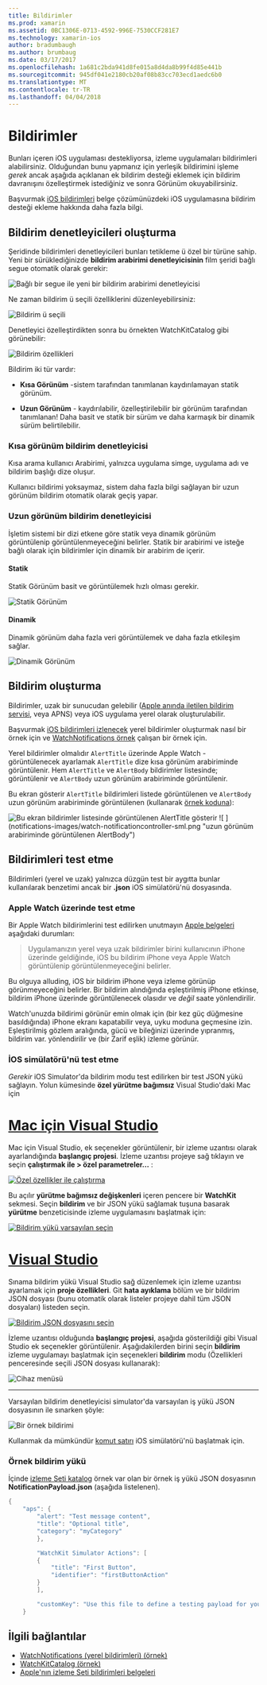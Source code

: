 ```yaml
---
title: Bildirimler
ms.prod: xamarin
ms.assetid: 0BC1306E-0713-4592-996E-7530CCF281E7
ms.technology: xamarin-ios
author: bradumbaugh
ms.author: brumbaug
ms.date: 03/17/2017
ms.openlocfilehash: 1a681c2bda941d8fe015a8d4da8b99f4d85e441b
ms.sourcegitcommit: 945df041e2180cb20af08b83cc703ecd1aedc6b0
ms.translationtype: MT
ms.contentlocale: tr-TR
ms.lasthandoff: 04/04/2018
---
```

# <a name="notifications"></a>Bildirimler

Bunları içeren iOS uygulaması destekliyorsa, izleme uygulamaları bildirimleri alabilirsiniz. Olduğundan bunu yapmanız için yerleşik bildirimini işleme *gerek* ancak aşağıda açıklanan ek bildirim desteği eklemek için bildirim davranışını özelleştirmek istediğiniz ve sonra Görünüm okuyabilirsiniz.

Başvurmak [iOS bildirimleri](~/ios/platform/user-notifications/deprecated/index.md) belge çözümünüzdeki iOS uygulamasına bildirim desteği ekleme hakkında daha fazla bilgi.

## <a name="creating-notification-controllers"></a>Bildirim denetleyicileri oluşturma

Şeridinde bildirimleri denetleyicileri bunları tetikleme ü özel bir türüne sahip. Yeni bir sürüklediğinizde **bildirim arabirimi denetleyicisinin** film şeridi bağlı segue otomatik olarak gerekir:

![](notifications-images/notification-storyboard1.png "Bağlı bir segue ile yeni bir bildirim arabirimi denetleyicisi")

Ne zaman bildirim ü seçili özelliklerini düzenleyebilirsiniz:

![](notifications-images/notification-storyboard2.png "Bildirim ü seçili")

Denetleyici özelleştirdikten sonra bu örnekten WatchKitCatalog gibi görünebilir:

![](notifications-images/notifications-segue.png "Bildirim özellikleri")


Bildirim iki tür vardır:

- **Kısa Görünüm** -sistem tarafından tanımlanan kaydırılamayan statik görünüm.

- **Uzun Görünüm** - kaydırılabilir, özelleştirilebilir bir görünüm tarafından tanımlanan! Daha basit ve statik bir sürüm ve daha karmaşık bir dinamik sürüm belirtilebilir.

### <a name="short-look-notification-controller"></a>Kısa görünüm bildirim denetleyicisi

Kısa arama kullanıcı Arabirimi, yalnızca uygulama simge, uygulama adı ve bildirim başlığı dize oluşur.

Kullanıcı bildirimi yoksaymaz, sistem daha fazla bilgi sağlayan bir uzun görünüm bildirim otomatik olarak geçiş yapar.


### <a name="long-look-notification-controller"></a>Uzun görünüm bildirim denetleyicisi

İşletim sistemi bir dizi etkene göre statik veya dinamik görünüm görüntülenip görüntülenmeyeceğini belirler. Statik bir arabirimi ve isteğe bağlı olarak için bildirimler için dinamik bir arabirim de içerir.

#### <a name="static"></a>Statik

Statik Görünüm basit ve görüntülemek hızlı olması gerekir.

![](notifications-images/notification-static.png "Statik Görünüm")

#### <a name="dynamic"></a>Dinamik

Dinamik görünüm daha fazla veri görüntülemek ve daha fazla etkileşim sağlar.

![](notifications-images/notification-dynamic.png "Dinamik Görünüm")


## <a name="generating-notifications"></a>Bildirim oluşturma

Bildirimler, uzak bir sunucudan gelebilir ([Apple anında iletilen bildirim servisi](https://developer.apple.com/library/ios/documentation/NetworkingInternet/Conceptual/RemoteNotificationsPG/Chapters/ApplePushService.html), veya APNS) veya iOS uygulama yerel olarak oluşturulabilir.

Başvurmak [iOS bildirimleri izlenecek](~/ios/platform/user-notifications/deprecated/local-notifications-in-ios-walkthrough.md) yerel bildirimler oluşturmak nasıl bir örnek için ve [WatchNotifications örnek](https://developer.xamarin.com/samples/monotouch/WatchKit/WatchNotifications/) çalışan bir örnek için.

Yerel bildirimler olmalıdır `AlertTitle` üzerinde Apple Watch - görüntülenecek ayarlamak `AlertTitle` dize kısa görünüm arabiriminde görüntülenir. Hem `AlertTitle` ve `AlertBody` bildirimler listesinde; görüntülenir ve `AlertBody` uzun görünüm arabiriminde görüntülenir.

Bu ekran gösterir `AlertTitle` bildirimleri listede görüntülenen ve `AlertBody` uzun görünüm arabiriminde görüntülenen (kullanarak [örnek koduna](https://developer.xamarin.com/samples/monotouch/WatchKit/WatchNotifications/)):

![](notifications-images/watch-notificationslist-sml.png "Bu ekran bildirimler listesinde görüntülenen AlertTitle gösterir") ![ ] (notifications-images/watch-notificationcontroller-sml.png "uzun görünüm arabiriminde görüntülenen AlertBody")

## <a name="testing-notifications"></a>Bildirimleri test etme

Bildirimleri (yerel ve uzak) yalnızca düzgün test bir aygıtta bunlar kullanılarak benzetimi ancak bir **.json** iOS simülatörü'nü dosyasında.

### <a name="testing-on-apple-watch"></a>Apple Watch üzerinde test etme

Bir Apple Watch bildirimlerini test edilirken unutmayın [Apple belgeleri](https://developer.apple.com/library/ios/documentation/General/Conceptual/WatchKitProgrammingGuide/BasicSupport.html) aşağıdaki durumları:

> Uygulamanızın yerel veya uzak bildirimler birini kullanıcının iPhone üzerinde geldiğinde, iOS bu bildirim iPhone veya Apple Watch görüntülenip görüntülenmeyeceğini belirler.

Bu olguya alluding, iOS bir bildirim iPhone veya izleme görünüp görünmeyeceğini belirler. Bir bildirim alındığında eşleştirilmiş iPhone etkinse, bildirim iPhone üzerinde görüntülenecek olasıdır ve *değil* saate yönlendirilir.

Watch'unuzda bildirimi görünür emin olmak için (bir kez güç düğmesine basıldığında) iPhone ekranı kapatabilir veya, uyku moduna geçmesine izin. Eşleştirilmiş gözlem aralığında, gücü ve bileğinizi üzerinde yıpranmış, bildirim var. yönlendirilir ve (bir Zarif eşlik) izleme görünür.

### <a name="testing-on-the-ios-simulator"></a>İOS simülatörü'nü test etme

*Gerekir* iOS Simulator'da bildirim modu test edilirken bir test JSON yükü sağlayın. Yolun kümesinde **özel yürütme bağımsız** Visual Studio'daki Mac için

# <a name="visual-studio-for-mactabvsmac"></a>[Mac için Visual Studio](#tab/vsmac)

Mac için Visual Studio, ek seçenekler görüntülenir, bir izleme uzantısı olarak ayarlandığında **başlangıç projesi**.
İzleme uzantısı projeye sağ tıklayın ve seçin **çalıştırmak ile > özel parametreler...** :
    
[![](notifications-images/runwith-customparams-sml.png "Özel özellikler ile çalıştırma")](notifications-images/runwith-customparams.png#lightbox)
    
Bu açılır **yürütme bağımsız değişkenleri** içeren pencere bir **WatchKit** sekmesi. Seçin **bildirim** ve bir JSON yükü sağlamak tuşuna basarak **yürütme** benzeticisinde izleme uygulamasını başlatmak için:
    
[![](notifications-images/runwith-execargs-sml.png "Bildirim yükü varsayılan seçin")](notifications-images/runwith-execargs.png#lightbox)

# <a name="visual-studiotabvswin"></a>[Visual Studio](#tab/vswin)

Sınama bildirim yükü Visual Studio sağ düzenlemek için izleme uzantısı ayarlamak için **proje özellikleri**. Git **hata ayıklama** bölüm ve bir bildirim JSON dosyası (bunu otomatik olarak listeler projeye dahil tüm JSON dosyaları) listeden seçin.
    
[![](notifications-images/runwith-execargs-sml-vs.png "Bildirim JSON dosyasını seçin")](notifications-images/runwith-execargs-vs.png#lightbox)

İzleme uzantısı olduğunda **başlangıç projesi**, aşağıda gösterildiği gibi Visual Studio ek seçenekler görüntülenir. Aşağıdakilerden birini seçin **bildirim** izleme uygulamayı başlatmak için seçenekleri **bildirim** modu (Özellikleri penceresinde seçili JSON dosyası kullanarak):
    
![](notifications-images/runwith-vs.png "Cihaz menüsü")

-----

Varsayılan bildirim denetleyicisi simulator'da varsayılan iş yükü JSON dosyasının ile sınarken şöyle:

![](notifications-images/notification-debug-sml.png "Bir örnek bildirimi")

Kullanmak da mümkündür [komut satırı](~/ios/watchos/troubleshooting.md#command_line) iOS simülatörü'nü başlatmak için.

### <a name="example-notification-payload"></a>Örnek bildirim yükü

İçinde [izleme Seti katalog](https://developer.xamarin.com/samples/monotouch/WatchKit/WatchKitCatalog/) örnek var olan bir örnek iş yükü JSON dosyasının **NotificationPayload.json** (aşağıda listelenen).

```csharp
{
    "aps": {
        "alert": "Test message content",
        "title": "Optional title",
        "category": "myCategory"
        },

        "WatchKit Simulator Actions": [
        {
            "title": "First Button",
            "identifier": "firstButtonAction"
        }
        ],

        "customKey": "Use this file to define a testing payload for your notifications. The aps dictionary specifies the category, alert text and title. The WatchKit Simulator Actions array can provide info for one or more action buttons in addition to the standard Dismiss button. Any other top level keys are custom payload. If you have multiple such JSON files in your project, you'll be able to choose between them in when selecting to debug the notification interface of your Watch App."
    }
```



## <a name="related-links"></a>İlgili bağlantılar

- [WatchNotifications (yerel bildirimleri) (örnek)](https://developer.xamarin.com/samples/monotouch/WatchKit/WatchNotifications/)
- [WatchKitCatalog (örnek)](https://developer.xamarin.com/samples/monotouch/WatchKit/WatchKitCatalog/)
- [Apple'nın izleme Seti bildirimleri belgeleri](https://developer.apple.com/library/ios/documentation/General/Conceptual/WatchKitProgrammingGuide/BasicSupport.html)
